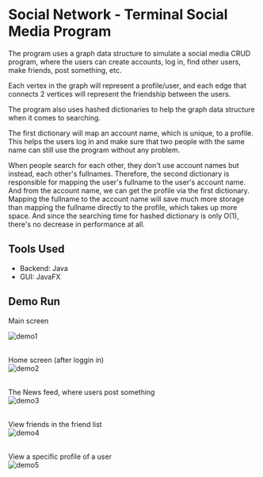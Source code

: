 # Social Network - Terminal Social Media Program

The program uses a graph data structure to simulate a social media CRUD program, where the users can
create accounts, log in, find other users, make friends, post something, etc.

Each vertex in the graph will represent a profile/user, and each edge that connects 2 vertices will
represent the friendship between the users.

The program also uses hashed dictionaries to help the graph data structure when it comes to searching.

The first dictionary will map an account name, which is unique, to a profile. This helps the users log in
and make sure that two people with the same name can still use the program without any problem.

When people search for each other, they don't use account names but instead, each other's fullnames.
Therefore, the second dictionary is responsible for mapping the user's fullname to the user's account name. And from
the account name, we can get the profile via the first dictionary. Mapping the fullname to the account name will save
much more storage than mapping the fullname directly to the profile, which takes up more space. And since the searching
time for hashed dictionary is only O(1), there's no decrease in performance at all.

## Tools Used
- Backend: Java
- GUI: JavaFX

## Demo Run
Main screen<br>

![demo1](https://user-images.githubusercontent.com/83048295/131197358-afb27c25-3d38-4836-8f81-21cb64d0f2c6.png)

<br>Home screen (after loggin in)<br>
![demo2](https://user-images.githubusercontent.com/83048295/131197382-8ef77808-ac36-42b2-b22d-0d7d7c40644e.png)

<br>The News feed, where users post something<br>
![demo3](https://user-images.githubusercontent.com/83048295/131197502-34135d2e-b6f6-4569-b5e2-332e92fcc5b8.png)

<br>View friends in the friend list<br>
![demo4](https://user-images.githubusercontent.com/83048295/131197523-66ebe931-0603-42f1-8039-ec9a2ceaa1a4.png)

<br>View a specific profile of a user<br>
![demo5](https://user-images.githubusercontent.com/83048295/131197532-dbce6ab3-a0af-46c6-a75a-8e99c11a60c9.png)


